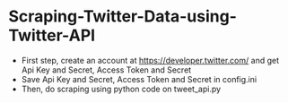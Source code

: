 # Scraping-Twitter-Data-using-Twitter-API

- First step, create an account at https://developer.twitter.com/ and get Api Key and Secret, Access Token and Secret
- Save Api Key and Secret, Access Token and Secret in config.ini
- Then, do scraping using python code on tweet_api.py
